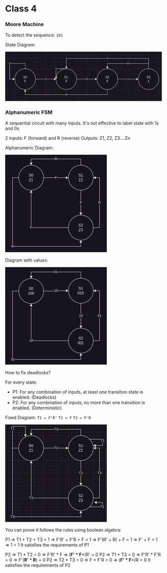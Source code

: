 # Class 4

### Moore Machine
To detect the sequence: `101`

State Diagram:

![](Images/Class4_1.png)

### Alphanumeric FSM
A sequential circuit with many inputs.
It's not effective to label state with 1s and 0s

2 inputs: F (forward) and R (reverse)
Outputs: Z1, Z2, Z3....Zn

Alphanumeric Diagram:

![](Images/Class4_2.png)

Diagram with values:

![](Images/Class4_3.png)

How to fix deadlocks?

For every state:
- P1: For any combination of inputs, at least one transition state is enabled. (Deadlocks)
- P2: For any combination of inputs, no more than one transition is enabled. (Deterministic)



Fixed Diagram:
`T1 = F'R'`
`T2 = F`
`T3 = F'R`

![](Images/Class4_4.png)

You can prove it follows the rules using boolean algebra:

P1 => T1 + T2 + T3 = 1
=> F'R' + F'R + F = 1
=> F'(R' + R) + F = 1
=> F' + F = 1
=> 1 = 1
It satisfies the requirements of P1

P2 => T1 * T2 = 0
=> F'R' * F
=> (**F' * F***)R' = 0
P2 => T1 * T3 = 0
=> F'R' * F'R = 0
=> F'(**R' * R**) = 0
P2 => T2 * T3 = 0
=> F * F'R = 0
=> (**F' * F***)R = 0
It satisfies the requirements of P2
